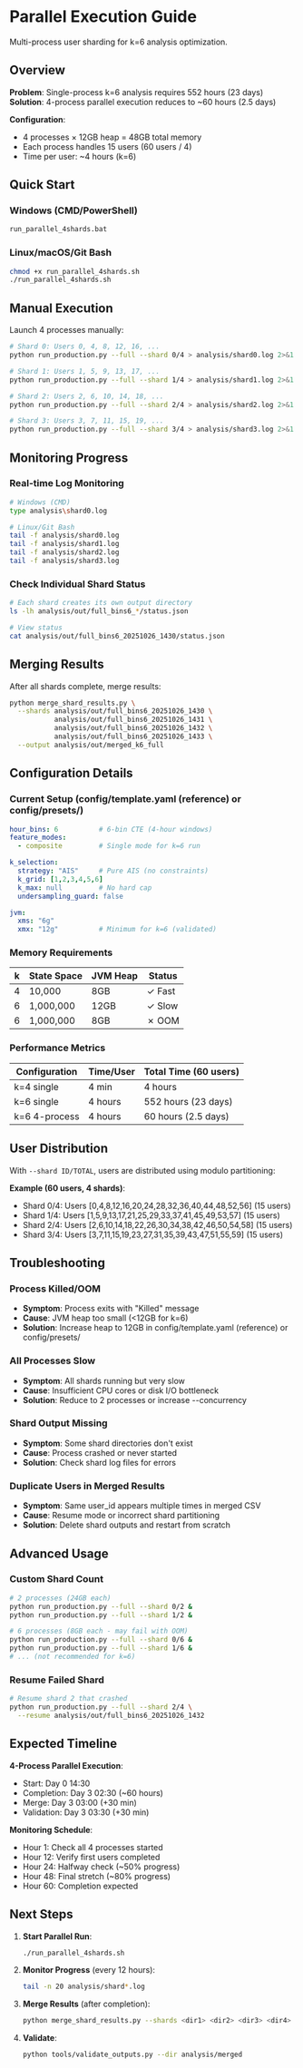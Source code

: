 # Parallel Execution Guide

Multi-process user sharding for k=6 analysis optimization.

## Overview

**Problem**: Single-process k=6 analysis requires 552 hours (23 days)
**Solution**: 4-process parallel execution reduces to ~60 hours (2.5 days)

**Configuration**:
- 4 processes × 12GB heap = 48GB total memory
- Each process handles 15 users (60 users / 4)
- Time per user: ~4 hours (k=6)

## Quick Start

### Windows (CMD/PowerShell)

```cmd
run_parallel_4shards.bat
```

### Linux/macOS/Git Bash

```bash
chmod +x run_parallel_4shards.sh
./run_parallel_4shards.sh
```

## Manual Execution

Launch 4 processes manually:

```bash
# Shard 0: Users 0, 4, 8, 12, 16, ...
python run_production.py --full --shard 0/4 > analysis/shard0.log 2>&1 &

# Shard 1: Users 1, 5, 9, 13, 17, ...
python run_production.py --full --shard 1/4 > analysis/shard1.log 2>&1 &

# Shard 2: Users 2, 6, 10, 14, 18, ...
python run_production.py --full --shard 2/4 > analysis/shard2.log 2>&1 &

# Shard 3: Users 3, 7, 11, 15, 19, ...
python run_production.py --full --shard 3/4 > analysis/shard3.log 2>&1 &
```

## Monitoring Progress

### Real-time Log Monitoring

```bash
# Windows (CMD)
type analysis\shard0.log

# Linux/Git Bash
tail -f analysis/shard0.log
tail -f analysis/shard1.log
tail -f analysis/shard2.log
tail -f analysis/shard3.log
```

### Check Individual Shard Status

```bash
# Each shard creates its own output directory
ls -lh analysis/out/full_bins6_*/status.json

# View status
cat analysis/out/full_bins6_20251026_1430/status.json
```

## Merging Results

After all shards complete, merge results:

```bash
python merge_shard_results.py \
  --shards analysis/out/full_bins6_20251026_1430 \
           analysis/out/full_bins6_20251026_1431 \
           analysis/out/full_bins6_20251026_1432 \
           analysis/out/full_bins6_20251026_1433 \
  --output analysis/out/merged_k6_full
```

## Configuration Details

### Current Setup (config/template.yaml (reference) or config/presets/)

```yaml
hour_bins: 6          # 6-bin CTE (4-hour windows)
feature_modes:
  - composite         # Single mode for k=6 run

k_selection:
  strategy: "AIS"     # Pure AIS (no constraints)
  k_grid: [1,2,3,4,5,6]
  k_max: null         # No hard cap
  undersampling_guard: false

jvm:
  xms: "6g"
  xmx: "12g"          # Minimum for k=6 (validated)
```

### Memory Requirements

| k | State Space | JVM Heap | Status |
|---|-------------|----------|--------|
| 4 | 10,000      | 8GB      | ✓ Fast |
| 6 | 1,000,000   | 12GB     | ✓ Slow |
| 6 | 1,000,000   | 8GB      | ✗ OOM  |

### Performance Metrics

| Configuration | Time/User | Total Time (60 users) |
|---------------|-----------|----------------------|
| k=4 single    | 4 min     | 4 hours              |
| k=6 single    | 4 hours   | 552 hours (23 days)  |
| k=6 4-process | 4 hours   | 60 hours (2.5 days)  |

## User Distribution

With `--shard ID/TOTAL`, users are distributed using modulo partitioning:

**Example (60 users, 4 shards)**:
- Shard 0/4: Users [0,4,8,12,16,20,24,28,32,36,40,44,48,52,56] (15 users)
- Shard 1/4: Users [1,5,9,13,17,21,25,29,33,37,41,45,49,53,57] (15 users)
- Shard 2/4: Users [2,6,10,14,18,22,26,30,34,38,42,46,50,54,58] (15 users)
- Shard 3/4: Users [3,7,11,15,19,23,27,31,35,39,43,47,51,55,59] (15 users)

## Troubleshooting

### Process Killed/OOM
- **Symptom**: Process exits with "Killed" message
- **Cause**: JVM heap too small (<12GB for k=6)
- **Solution**: Increase heap to 12GB in config/template.yaml (reference) or config/presets/

### All Processes Slow
- **Symptom**: All shards running but very slow
- **Cause**: Insufficient CPU cores or disk I/O bottleneck
- **Solution**: Reduce to 2 processes or increase --concurrency

### Shard Output Missing
- **Symptom**: Some shard directories don't exist
- **Cause**: Process crashed or never started
- **Solution**: Check shard log files for errors

### Duplicate Users in Merged Results
- **Symptom**: Same user_id appears multiple times in merged CSV
- **Cause**: Resume mode or incorrect shard partitioning
- **Solution**: Delete shard outputs and restart from scratch

## Advanced Usage

### Custom Shard Count

```bash
# 2 processes (24GB each)
python run_production.py --full --shard 0/2 &
python run_production.py --full --shard 1/2 &

# 6 processes (8GB each - may fail with OOM)
python run_production.py --full --shard 0/6 &
python run_production.py --full --shard 1/6 &
# ... (not recommended for k=6)
```

### Resume Failed Shard

```bash
# Resume shard 2 that crashed
python run_production.py --full --shard 2/4 \
  --resume analysis/out/full_bins6_20251026_1432
```

## Expected Timeline

**4-Process Parallel Execution**:
- Start: Day 0 14:30
- Completion: Day 3 02:30 (~60 hours)
- Merge: Day 3 03:00 (+30 min)
- Validation: Day 3 03:30 (+30 min)

**Monitoring Schedule**:
- Hour 1: Check all 4 processes started
- Hour 12: Verify first users completed
- Hour 24: Halfway check (~50% progress)
- Hour 48: Final stretch (~80% progress)
- Hour 60: Completion expected

## Next Steps

1. **Start Parallel Run**:
   ```bash
   ./run_parallel_4shards.sh
   ```

2. **Monitor Progress** (every 12 hours):
   ```bash
   tail -n 20 analysis/shard*.log
   ```

3. **Merge Results** (after completion):
   ```bash
   python merge_shard_results.py --shards <dir1> <dir2> <dir3> <dir4> --output analysis/merged
   ```

4. **Validate**:
   ```bash
   python tools/validate_outputs.py --dir analysis/merged
   ```
